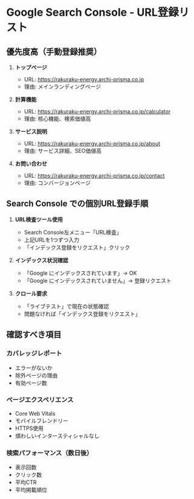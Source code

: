 # Google Search Console - URL登録リスト

## 優先度高（手動登録推奨）

1. **トップページ**
   - URL: https://rakuraku-energy.archi-prisma.co.jp
   - 理由: メインランディングページ

2. **計算機能**
   - URL: https://rakuraku-energy.archi-prisma.co.jp/calculator
   - 理由: 核心機能、検索価値高

3. **サービス説明**
   - URL: https://rakuraku-energy.archi-prisma.co.jp/about
   - 理由: サービス詳細、SEO価値高

4. **お問い合わせ**
   - URL: https://rakuraku-energy.archi-prisma.co.jp/contact
   - 理由: コンバージョンページ

## Search Console での個別URL登録手順

1. **URL検査ツール使用**
   - Search Console左メニュー「URL検査」
   - 上記URLを1つずつ入力
   - 「インデックス登録をリクエスト」クリック

2. **インデックス状況確認**
   - 「Google にインデックスされています」→ OK
   - 「Google にインデックスされていません」→ 登録リクエスト

3. **クロール要求**
   - 「ライブテスト」で現在の状態確認
   - 問題なければ「インデックス登録をリクエスト」

## 確認すべき項目

### カバレッジレポート
- エラーがないか
- 除外ページの理由
- 有効ページ数

### ページエクスペリエンス
- Core Web Vitals
- モバイルフレンドリー
- HTTPS使用
- 煩わしいインタースティシャルなし

### 検索パフォーマンス（数日後）
- 表示回数
- クリック数
- 平均CTR
- 平均掲載順位